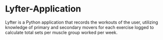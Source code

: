 # Lyfter-Application
Lyfter is a Python application that records the workouts of the user, utilizing knowledge of primary and secondary movers for each exercise logged to calculate total sets per muscle group worked per week.
